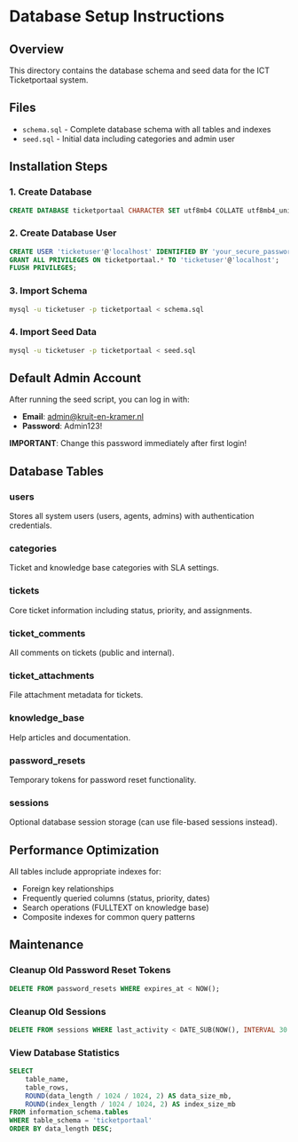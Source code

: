 # Database Setup Instructions

## Overview
This directory contains the database schema and seed data for the ICT Ticketportaal system.

## Files
- `schema.sql` - Complete database schema with all tables and indexes
- `seed.sql` - Initial data including categories and admin user

## Installation Steps

### 1. Create Database
```sql
CREATE DATABASE ticketportaal CHARACTER SET utf8mb4 COLLATE utf8mb4_unicode_ci;
```

### 2. Create Database User
```sql
CREATE USER 'ticketuser'@'localhost' IDENTIFIED BY 'your_secure_password';
GRANT ALL PRIVILEGES ON ticketportaal.* TO 'ticketuser'@'localhost';
FLUSH PRIVILEGES;
```

### 3. Import Schema
```bash
mysql -u ticketuser -p ticketportaal < schema.sql
```

### 4. Import Seed Data
```bash
mysql -u ticketuser -p ticketportaal < seed.sql
```

## Default Admin Account
After running the seed script, you can log in with:
- **Email**: admin@kruit-en-kramer.nl
- **Password**: Admin123!

**IMPORTANT**: Change this password immediately after first login!

## Database Tables

### users
Stores all system users (users, agents, admins) with authentication credentials.

### categories
Ticket and knowledge base categories with SLA settings.

### tickets
Core ticket information including status, priority, and assignments.

### ticket_comments
All comments on tickets (public and internal).

### ticket_attachments
File attachment metadata for tickets.

### knowledge_base
Help articles and documentation.

### password_resets
Temporary tokens for password reset functionality.

### sessions
Optional database session storage (can use file-based sessions instead).

## Performance Optimization
All tables include appropriate indexes for:
- Foreign key relationships
- Frequently queried columns (status, priority, dates)
- Search operations (FULLTEXT on knowledge base)
- Composite indexes for common query patterns

## Maintenance

### Cleanup Old Password Reset Tokens
```sql
DELETE FROM password_resets WHERE expires_at < NOW();
```

### Cleanup Old Sessions
```sql
DELETE FROM sessions WHERE last_activity < DATE_SUB(NOW(), INTERVAL 30 MINUTE);
```

### View Database Statistics
```sql
SELECT 
    table_name,
    table_rows,
    ROUND(data_length / 1024 / 1024, 2) AS data_size_mb,
    ROUND(index_length / 1024 / 1024, 2) AS index_size_mb
FROM information_schema.tables
WHERE table_schema = 'ticketportaal'
ORDER BY data_length DESC;
```
